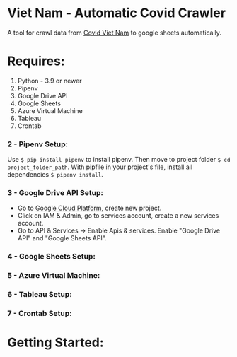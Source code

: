 # Viet Nam - Automatic Covid Crawler
A tool for crawl data from [Covid Viet Nam](https://covid19.gov.vn/) to google sheets automatically.
# Requires: 
1. Python - 3.9 or newer
2. Pipenv
3. Google Drive API
4. Google Sheets
5. Azure Virtual Machine
6. Tableau
7. Crontab
### 2 - Pipenv Setup:
Use `$ pip install pipenv` to install pipenv. Then move to project folder `$ cd project_folder_path`. 
With pipfile in your project's file, install all dependencies `$ pipenv install`.
### 3 - Google Drive API Setup:
- Go to [Google Cloud Platform](https://console.cloud.google.com/home/dashboard), create new project.
- Click on IAM & Admin, go to services account, create a new services account.
- Go to API & Services -> Enable Apis & services. Enable "Google Drive API" and "Google Sheets API".
### 4 - Google Sheets Setup:
### 5 - Azure Virtual Machine:
### 6 - Tableau Setup:
### 7 - Crontab Setup:
# Getting Started:
